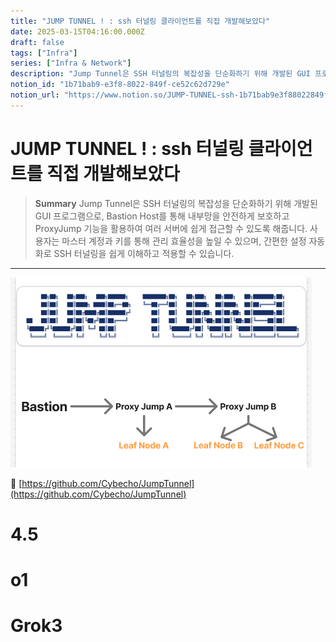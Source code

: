 ```yaml
---
title: "JUMP TUNNEL ! : ssh 터널링 클라이언트를 직접 개발해보았다"
date: 2025-03-15T04:16:00.000Z
draft: false
tags: ["Infra"]
series: ["Infra & Network"]
description: "Jump Tunnel은 SSH 터널링의 복잡성을 단순화하기 위해 개발된 GUI 프로그램으로, Bastion Host를 통해 내부망을 안전하게 보호하고 ProxyJump 기능을 활용하여 여러 서버에 쉽게 접근할 수 있도록 해줍니다. 사용자는 마스터 계정과 키를 통해 관리 효율성을 높일 수 있으며, 간편한 설정 자동화로 SSH 터널링을 쉽게 이해하고 적용할 수 있습니다."
notion_id: "1b71bab9-e3f8-8022-849f-ce52c62d729e"
notion_url: "https://www.notion.so/JUMP-TUNNEL-ssh-1b71bab9e3f88022849fce52c62d729e"
---
```


# JUMP TUNNEL ! : ssh 터널링 클라이언트를 직접 개발해보았다

> **Summary**
> Jump Tunnel은 SSH 터널링의 복잡성을 단순화하기 위해 개발된 GUI 프로그램으로, Bastion Host를 통해 내부망을 안전하게 보호하고 ProxyJump 기능을 활용하여 여러 서버에 쉽게 접근할 수 있도록 해줍니다. 사용자는 마스터 계정과 키를 통해 관리 효율성을 높일 수 있으며, 간편한 설정 자동화로 SSH 터널링을 쉽게 이해하고 적용할 수 있습니다.

---

![Image](image_b9cb9ea467ac.png)

🔗 [https://github.com/Cybecho/JumpTunnel](https://github.com/Cybecho/JumpTunnel)

# 4.5

# o1

# Grok3


